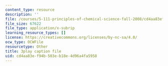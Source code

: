 ```yaml
---
content_type: resource
description: ''
file: /courses/5-111-principles-of-chemical-science-fall-2008/cd4aa83ef94b503eb18e4d96a4fa5958_l6Bf5ktvM_g.vtt
file_size: 67622
file_type: application/x-subrip
learning_resource_types: []
license: https://creativecommons.org/licenses/by-nc-sa/4.0/
ocw_type: OCWFile
resourcetype: Other
title: 3play caption file
uid: cd4aa83e-f94b-503e-b18e-4d96a4fa5958
---
```

